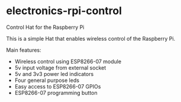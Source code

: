 # electronics-rpi-control
Control Hat for the Raspberry Pi

This is a simple Hat that enables wireless control of the Raspberry Pi.



Main features:
- Wireless control using ESP8266-07 module
- 5v input voltage from external socket 
- 5v and 3v3 power led indicators
- Four general purpose leds
- Easy access to ESP8266-07 GPIOs 
- ESP8266-07 programming button
